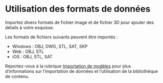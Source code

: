# Utilisation des formats de données

Importez divers formats de fichier image et de fichier 3D pour ajouter des détails à votre esquisse.

Les formats de fichiers suivants peuvent être importés :

* Windows : OBJ, DWG, STL, SAT, SKP&#x20;
* Web : OBJ, STL
* iOS : OBJ, STL, SAT

Reportez-vous à la rubrique [Importation de modèles](../formit-primer/part-i/import-export-and-content-library.md) pour plus d’informations sur l’importation de données et l’utilisation de la bibliothèque de contenu.
